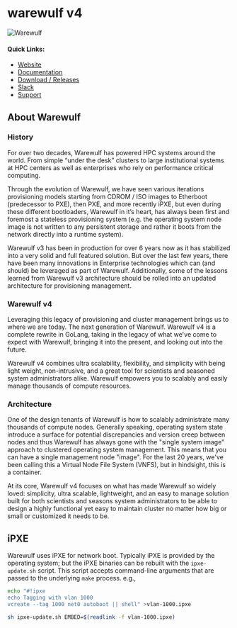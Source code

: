 # warewulf v4

![Warewulf](warewulf-logo.png)

#### Quick Links:

* [Website](https://warewulf.org)
* [Documentation](https://warewulf.org/docs)
* [Download / Releases](http://github.com/hpcng/warewulf/releases)
* [Slack](http://hpcng.slack.com/#warewulf)
* [Support](https://ciq.com/products/warewulf)

## About Warewulf

### History

For over two decades, Warewulf has powered HPC systems around the
world. From simple “under the desk” clusters to large institutional
systems at HPC centers as well as enterprises who rely on performance
critical computing.

Through the evolution of Warewulf, we have seen various iterations
provisioning models starting from CDROM / ISO images to Etherboot
(predecessor to PXE), then PXE, and more recently iPXE, but even
during these different bootloaders, Warewulf in it’s heart, has always
been first and foremost a stateless provisioning system (e.g. the
operating system node image is not written to any persistent storage
and rather it boots from the network directly into a runtime system).

Warewulf v3 has been in production for over 6 years now as it has
stabilized into a very solid and full featured solution. But over the
last few years, there have been many innovations in Enterprise
technologies which can (and should) be leveraged as part of
Warewulf. Additionally, some of the lessons learned from Warewulf v3
architecture should be rolled into an updated architecture for
provisioning management.

### Warewulf v4

Leveraging this legacy of provisioning and cluster management brings
us to where we are today. The next generation of Warewulf. Warewulf v4
is a complete rewrite in GoLang, taking in the legacy of what we've
come to expect with Warewulf, bringing it into the present, and
looking out into the future.

Warewulf v4 combines ultra scalability, flexibility, and simplicity
with being light weight, non-intrusive, and a great tool for
scientists and seasoned system administrators alike. Warewulf empowers
you to scalably and easily manage thousands of compute resources.

### Architecture

One of the design tenants of Warewulf is how to scalably administrate
many thousands of compute nodes. Generally speaking, operating system
state introduce a surface for potential discrepancies and version
creep between nodes and thus Warewulf has always gone with the "single
system image" approach to clustered operating system management.  This
means that you can have a single management node "image". For the last
20 years, we've been calling this a Virtual Node File System (VNFS),
but in hindsight, this is a container.

At its core, Warewulf v4 focuses on what has made Warewulf so widely
loved: simplicity, ultra scalable, lightweight, and an easy to manage
solution built for both scientists and seasons system administrators
to be able to design a highly functional yet easy to maintain cluster
no matter how big or small or customized it needs to be.

## iPXE

Warewulf uses iPXE for network boot. Typically iPXE is provided by the
operating system; but the iPXE binaries can be rebuilt with the
`ipxe-update.sh` script. This script accepts command-line arguments
that are passed to the underlying `make` process. e.g.,

```bash
echo "#!ipxe
echo Tagging with vlan 1000
vcreate --tag 1000 net0 autoboot || shell" >vlan-1000.ipxe

sh ipxe-update.sh EMBED=$(readlink -f vlan-1000.ipxe)
```
